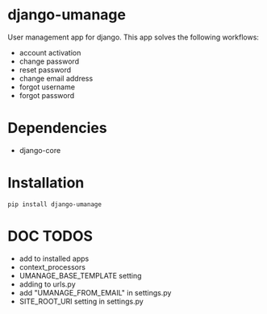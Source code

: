 django-umanage
==============

User management app for django.  This app solves the following workflows:

* account activation
* change password
* reset password
* change email address
* forgot username
* forgot password


Dependencies
============
* django-core

Installation
============

    pip install django-umanage


DOC TODOS
=========
* add to installed apps
* context_processors
* UMANAGE_BASE_TEMPLATE setting
* adding to urls.py
* add "UMANAGE_FROM_EMAIL" in settings.py
* SITE_ROOT_URI setting in settings.py